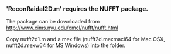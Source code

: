 ### 'ReconRaidal2D.m' requires the NUFFT package.

The package can be downloaded from http://www.cims.nyu.edu/cmcl/nufft/nufft.html

Copy nufft2d1.m and a mex file (nufft2d.mexmaci64 for Mac OSX, nufft2d.mexw64 for MS Windows) into the folder.
